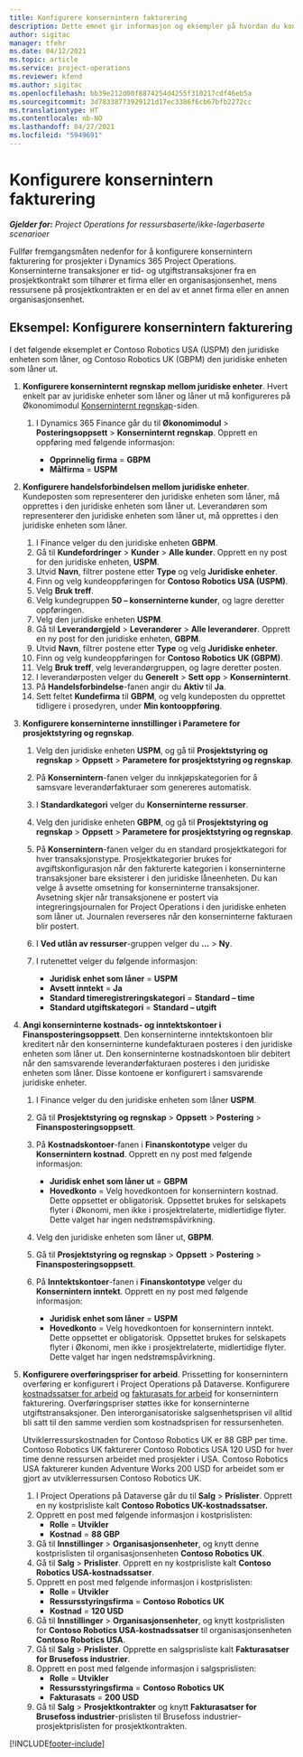 ```yaml
---
title: Konfigurere konsernintern fakturering
description: Dette emnet gir informasjon og eksempler på hvordan du konfigurerer konserninterne fakturaer for prosjekter.
author: sigitac
manager: tfehr
ms.date: 04/12/2021
ms.topic: article
ms.service: project-operations
ms.reviewer: kfend
ms.author: sigitac
ms.openlocfilehash: bb39e212d00f8874254d4255f310217cdf46eb5a
ms.sourcegitcommit: 3d78338773929121d17ec3386f6cb67bfb2272cc
ms.translationtype: HT
ms.contentlocale: nb-NO
ms.lasthandoff: 04/27/2021
ms.locfileid: "5949691"
---
```

# <a name="configure-intercompany-invoicing"></a>Konfigurere konsernintern fakturering

_**Gjelder for:** Project Operations for ressursbaserte/ikke-lagerbaserte scenarioer_

Fullfør fremgangsmåten nedenfor for å konfigurere konsernintern fakturering for prosjekter i Dynamics 365 Project Operations. Konserninterne transaksjoner er tid- og utgiftstransaksjoner fra en prosjektkontrakt som tilhører et firma eller en organisasjonsenhet, mens ressursene på prosjektkontrakten er en del av et annet firma eller en annen organisasjonsenhet.

## <a name="example-configure-intercompany-invoicing"></a>Eksempel: Konfigurere konsernintern fakturering

I det følgende eksemplet er Contoso Robotics USA (USPM) den juridiske enheten som låner, og Contoso Robotics UK (GBPM) den juridiske enheten som låner ut. 

1. **Konfigurere konserninternt regnskap mellom juridiske enheter**. Hvert enkelt par av juridiske enheter som låner og låner ut må konfigureres på Økonomimodul [Konserninternt regnskap](/dynamics365/finance/general-ledger/intercompany-accounting-setup)-siden.
    
    1. I Dynamics 365 Finance går du til **Økonomimodul** > **Posteringsoppsett** > **Konserninternt regnskap**. Opprett en oppføring med følgende informasjon:

        - **Opprinnelig firma** = **GBPM**
        - **Målfirma** = **USPM**

2. **Konfigurere handelsforbindelsen mellom juridiske enheter**. Kundeposten som representerer den juridiske enheten som låner, må opprettes i den juridiske enheten som låner ut. Leverandøren som representerer den juridiske enheten som låner ut, må opprettes i den juridiske enheten som låner.

     1. I Finance velger du den juridiske enheten **GBPM**.
     2. Gå til **Kundefordringer** > **Kunder** > **Alle kunder**. Opprett en ny post for den juridiske enheten, **USPM**.
     3. Utvid **Navn**, filtrer postene etter **Type** og velg **Juridiske enheter**. 
     4. Finn og velg kundeoppføringen for **Contoso Robotics USA (USPM)**.
     5. Velg **Bruk treff**. 
     6. Velg kundegruppen **50 – konserninterne kunder**, og lagre deretter oppføringen.
     7. Velg den juridiske enheten **USPM**.
     8. Gå til **Leverandørgjeld** > **Leverandører** > **Alle leverandører**. Opprett en ny post for den juridiske enheten, **GBPM**.
     9. Utvid **Navn**, filtrer postene etter **Type** og velg **Juridiske enheter**. 
     10. Finn og velg kundeoppføringen for **Contoso Robotics UK (GBPM)**.
     11. Velg **Bruk treff**, velg leverandørgruppen, og lagre deretter posten.
     12. I leverandørposten velger du **Generelt** > **Sett opp** > **Konserninternt**.
     13. På **Handelsforbindelse**-fanen angir du **Aktiv** til **Ja**.
     14. Sett feltet **Kundefirma** til **GBPM**, og velg kundeposten du opprettet tidligere i prosedyren, under **Min kontooppføring**.

3. **Konfigurere konserninterne innstillinger i Parametere for prosjektstyring og regnskap**. 

    1. Velg den juridiske enheten **USPM**, og gå til **Prosjektstyring og regnskap** > **Oppsett** > **Parametere for prosjektstyring og regnskap**.
    2. På **Konsernintern**-fanen velger du innkjøpskategorien for å samsvare leverandørfakturaer som genereres automatisk.
    3. I **Standardkategori** velger du **Konserninterne ressurser**.
    4. Velg den juridiske enheten **GBPM**, og gå til **Prosjektstyring og regnskap** > **Oppsett** > **Parametere for prosjektstyring og regnskap**.
    5. På **Konsernintern**-fanen velger du en standard prosjektkategori for hver transaksjonstype. Prosjektkategorier brukes for avgiftskonfigurasjon når den fakturerte kategorien i konserninterne transaksjoner bare eksisterer i den juridiske låneenheten. Du kan velge å avsette omsetning for konserninterne transaksjoner. Avsetning skjer når transaksjonene er postert via integreringsjournalen for Project Operations i den juridiske enheten som låner ut. Journalen reverseres når den konserninterne fakturaen blir postert.
    6. I **Ved utlån av ressurser**-gruppen velger du **...** > **Ny**. 
    7. I rutenettet velger du følgende informasjon:

          - **Juridisk enhet som låner** = **USPM**
          - **Avsett inntekt** = **Ja**
          - **Standard timeregistreringskategori** = **Standard – time**
          - **Standard utgiftskategori** = **Standard – utgift**

4. **Angi konserninterne kostnads- og inntektskontoer i Finansposteringsoppsett**. Den konserninterne inntektskontoen blir kreditert når den konserninterne kundefakturaen posteres i den juridiske enheten som låner ut. Den konserninterne kostnadskontoen blir debitert når den samsvarende leverandørfakturaen posteres i den juridiske enheten som låner. Disse kontoene er konfigurert i samsvarende juridiske enheter. 
      
     1. I Finance velger du den juridiske enheten som låner **USPM**. 
     2. Gå til **Prosjektstyring og regnskap** > **Oppsett** > **Postering** > **Finansposteringsoppsett**. 
     3. På **Kostnadskontoer**-fanen i **Finanskontotype** velger du **Konsernintern kostnad**. Opprett en ny post med følgende informasjon:
      
        - **Juridisk enhet som låner ut** = **GBPM**
        - **Hovedkonto** = Velg hovedkontoen for konsernintern kostnad. Dette oppsettet er obligatorisk. Oppsettet brukes for selskapets flyter i Økonomi, men ikke i prosjektrelaterte, midlertidige flyter. Dette valget har ingen nedstrømspåvirkning. 
        
     4. Velg den juridiske enheten som låner ut, **GBPM**. 
     5. Gå til **Prosjektstyring og regnskap** > **Oppsett** > **Postering** > **Finansposteringsoppsett**. 
     6. På **Inntektskontoer**-fanen i **Finanskontotype** velger du **Konsernintern inntekt**. Opprett en ny post med følgende informasjon:

        - **Juridisk enhet som låner** = **USPM**
        - **Hovedkonto** = Velg hovedkontoen for konsernintern inntekt. Dette oppsettet er obligatorisk. Oppsettet brukes for selskapets flyter i Økonomi, men ikke i prosjektrelaterte, midlertidige flyter. Dette valget har ingen nedstrømspåvirkning. 

5. **Konfigurere overføringspriser for arbeid**. Prissetting for konsernintern overføring er konfigurert i Project Operations på Dataverse. Konfigurere [kostnadssatser for arbeid](../pricing-costing/set-up-labor-cost-rate.md#transfer-pricing-and-costs-for-resources-outside-of-your-division-or-legal-entity) og [fakturasats for arbeid](../pricing-costing/set-up-labor-bill-rate.md#transfer-pricing-or-set-up-bill-rates-for-resources-from-other-organizational-units-or-divisions) for konsernintern fakturering. Overføringspriser støttes ikke for konserninterne utgiftstransaksjoner. Den interorganisatoriske salgsenhetsprisen vil alltid bli satt til den samme verdien som kostnadsprisen for ressursenheten.

      Utviklerressurskostnaden for Contoso Robotics UK er 88 GBP per time. Contoso Robotics UK fakturerer Contoso Robotics USA 120 USD for hver time denne ressursen arbeidet med prosjekter i USA. Contoso Robotics USA fakturerer kunden Adventure Works 200 USD for arbeidet som er gjort av utviklerressursen Contoso Robotics UK.

      1. I Project Operations på Dataverse går du til **Salg** > **Prislister**. Opprett en ny kostprisliste kalt **Contoso Robotics UK-kostnadssatser.** 
      2. Opprett en post med følgende informasjon i kostprislisten:
         - **Rolle** = **Utvikler**
         - **Kostnad** = **88 GBP**
      3. Gå til **Innstillinger** > **Organisasjonsenheter**, og knytt denne kostprislisten til organisasjonsenheten **Contoso Robotics UK**.
      4. Gå til **Salg** > **Prislister**. Opprett en ny kostprisliste kalt **Contoso Robotics USA-kostnadssatser**. 
      5. Opprett en post med følgende informasjon i kostprislisten:
          - **Rolle** = **Utvikler**
          - **Ressursstyringsfirma** = **Contoso Robotics UK**
          - **Kostnad** = **120 USD**
      6. Gå til **Innstillinger** > **Organisasjonsenheter**, og knytt kostprislisten for **Contoso Robotics USA-kostnadssatser** til organisasjonsenheten **Contoso Robotics USA**.
      7. Gå til **Salg** > **Prislister**. Opprette en salgsprisliste kalt **Fakturasatser for Brusefoss industrier**. 
      8. Opprett en post med følgende informasjon i salgsprislisten:
          - **Rolle** = **Utvikler**
          - **Ressursstyringsfirma** = **Contoso Robotics UK**
          - **Fakturasats** = **200 USD**
      9. Gå til **Salg** > **Prosjektkontrakter** og knytt **Fakturasatser for Brusefoss industrier**-prislisten til Brusefoss industrier-prosjektprislisten for prosjektkontrakten.


[!INCLUDE[footer-include](../includes/footer-banner.md)]
